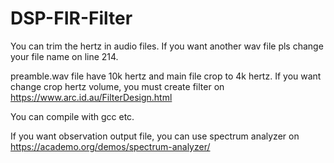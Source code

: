 # DSP-FIR-Filter

You can trim the hertz in audio files. If you want another wav file pls change your file name on line 214.

preamble.wav file have 10k hertz and main file crop to 4k hertz. If you want change crop hertz volume, you must create filter on https://www.arc.id.au/FilterDesign.html

You can compile with gcc etc. 

If you want observation output file, you can use spectrum analyzer on https://academo.org/demos/spectrum-analyzer/ 
